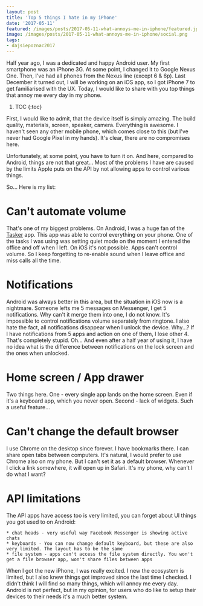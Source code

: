 ```yaml
---
layout: post
title: 'Top 5 things I hate in my iPhone'
date: '2017-05-11'
featured: /images/posts/2017-05-11-what-annoys-me-in-iphone/featured.jpg
image: /images/posts/2017-05-11-what-annoys-me-in-iphone/social.png
tags: 
- dajsiepoznac2017
---
```

Half year ago, I was a dedicated and happy Android user. My first smartphone was an iPhone 3G. At some point, I changed it to Google Nexus One. Then, I've had all phones from the Nexus line (except 6 & 6p). Last December it turned out, I will be working on an iOS app, so I got iPhone 7 to get familiarised with the UX. Today, I would like to share with you top things that annoy me every day in my phone. 

1. TOC
{:toc}

First, I would like to admit, that the device itself is simply amazing. The build quality, materials, screen, speaker, camera. Everything is awesome. I haven't seen any other mobile phone, which comes close to this (but I've never had Google Pixel in my hands). It's clear, there are no compromises here. 

Unfortunately, at some point, you have to turn it on. And here, compared to Android, things are not that great... Most of the problems I have are caused by the limits Apple puts on the API by not allowing apps to control various things. 

So... Here is my list: 

# Can't automate volume
That's one of my biggest problems. On Android, I was a huge fan of the [Tasker](https://play.google.com/store/apps/details?id=net.dinglisch.android.taskerm&hl=en) app. This app was able to control everything on your phone. One of the tasks I was using was setting quiet mode on the moment I entered the office and off when I left. On iOS it's not possible. Apps can't control volume. So I keep forgetting to re-enable sound when I leave office and miss calls all the time. 

# Notifications 
Android was always better in this area, but the situation in iOS now is a nightmare. Someone lefts me 5 messages on Messenger, I get 5 notifications. Why can't it merge them into one, I do not know. It's impossible to control notifications volume separately from ringtone. I also hate the fact, all notifications disappear when I unlock the device. Why...? If I have notifications from 5 apps and action on one of them, I lose other 4. That's completely stupid. Oh... And even after a half year of using it, I have no idea what is the difference between notifications on the lock screen and the ones when unlocked. 

# Home screen / App drawer
Two things here. One - every single app lands on the home screen. Even if it's a keyboard app, which you never open. Second - lack of widgets. Such a useful feature... 

# Can't change the default browser 
I use Chrome on the desktop since forever. I have bookmarks there. I can share open tabs between computers. It's natural, I would prefer to use Chrome also on my phone. But I can't set it as a default browser. Whenever I click a link somewhere, it will open up in Safari. It's my phone, why can't I do what I want? 

# API limitations 
The API apps have access too is very limited, you can forget about UI things you got used to on Android: 

    * chat heads - very useful way Facebook Messenger is showing active chats
    * keyboards - You can now change default keyboard, but these are also very limited. The layout has to be the same
    * file system - apps can't access the file system directly. You won't get a file browser app, won't share files between apps

When I got the new iPhone, I was really excited. I new the ecosystem is limited, but I also knew things got improved since the last time I checked. I didn't think I will find so many things, which will annoy me every day. Android is not perfect, but in my opinion, for users who do like to setup their devices to their needs it's a much better system. 